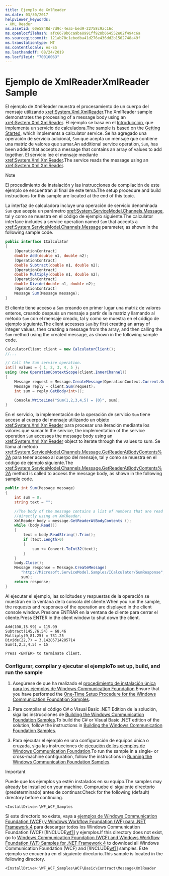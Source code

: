 ```yaml
---
title: Ejemplo de XmlReader
ms.date: 03/30/2017
helpviewer_keywords:
- XML Reader
ms.assetid: 60e5848d-7d9c-4ea5-bed9-22758c9ac16c
ms.openlocfilehash: afc6679b6ca9ba8991ff928b664552e02f494c6a
ms.sourcegitcommit: 121ab70c1ebedba41d276e436dd2b1502748a49f
ms.translationtype: MT
ms.contentlocale: es-ES
ms.lasthandoff: 08/24/2019
ms.locfileid: "70016063"
---
```

# <a name="xmlreader-sample"></a><span data-ttu-id="68325-102">Ejemplo de XmlReader</span><span class="sxs-lookup"><span data-stu-id="68325-102">XmlReader Sample</span></span>

<span data-ttu-id="68325-103">El ejemplo de XmlReader muestra el procesamiento de un cuerpo del mensaje utilizando <xref:System.Xml.XmlReader>.</span><span class="sxs-lookup"><span data-stu-id="68325-103">The XmlReader sample demonstrates the processing of a message body using an <xref:System.Xml.XmlReader>.</span></span> <span data-ttu-id="68325-104">El ejemplo se basa en el [Introducción](../../../../docs/framework/wcf/samples/getting-started-sample.md), que implementa un servicio de calculadora.</span><span class="sxs-lookup"><span data-stu-id="68325-104">The sample is based on the [Getting Started](../../../../docs/framework/wcf/samples/getting-started-sample.md), which implements a calculator service.</span></span> <span data-ttu-id="68325-105">Se ha agregado una operación de servicio adicional, `Sum` que acepta un mensaje que contiene una matriz de valores que sumar.</span><span class="sxs-lookup"><span data-stu-id="68325-105">An additional service operation, `Sum`, has been added that accepts a message that contains an array of values to add together.</span></span> <span data-ttu-id="68325-106">El servicio lee el mensaje mediante <xref:System.Xml.XmlReader>.</span><span class="sxs-lookup"><span data-stu-id="68325-106">The service reads the message using an <xref:System.Xml.XmlReader>.</span></span>

> [!NOTE]
> <span data-ttu-id="68325-107">El procedimiento de instalación y las instrucciones de compilación de este ejemplo se encuentran al final de este tema.</span><span class="sxs-lookup"><span data-stu-id="68325-107">The setup procedure and build instructions for this sample are located at the end of this topic.</span></span>

<span data-ttu-id="68325-108">La interfaz de calculadora incluye una operación de servicio denominada `Sum` que acepta un parámetro <xref:System.ServiceModel.Channels.Message>, tal y como se muestra en el código de ejemplo siguiente.</span><span class="sxs-lookup"><span data-stu-id="68325-108">The calculator interface includes a service operation named `Sum` that accepts a <xref:System.ServiceModel.Channels.Message> parameter, as shown in the following sample code.</span></span>

```csharp
public interface ICalculator
{
    [OperationContract]
    double Add(double n1, double n2);
    [OperationContract]
    double Subtract(double n1, double n2);
    [OperationContract]
    double Multiply(double n1, double n2);
    [OperationContract]
    double Divide(double n1, double n2);
    [OperationContract]
    Message Sum(Message message);
}
```

<span data-ttu-id="68325-109">El cliente tiene acceso a `Sum` creando en primer lugar una matriz de valores enteros, creando después un mensaje a partir de la matriz y llamando al método `Sum` con el mensaje creado, tal y como se muestra en el código de ejemplo siguiente.</span><span class="sxs-lookup"><span data-stu-id="68325-109">The client accesses `Sum` by first creating an array of integer values, then creating a message from the array, and then calling the `Sum` method using the created message, as shown in the following sample code.</span></span>

```csharp
CalculatorClient client = new CalculatorClient();
//...

// Call the Sum service operation.
int[] values = { 1, 2, 3, 4, 5 };
using (new OperationContextScope(client.InnerChannel))
{
    Message request = Message.CreateMessage(OperationContext.Current.OutgoingMessageHeaders.MessageVersion, "http://Microsoft.ServiceModel.Samples/ICalculator/Sum", values);
    Message reply = client.Sum(request);
    int sum = reply.GetBody<int>();

    Console.WriteLine("Sum(1,2,3,4,5) = {0}", sum);
}
```

<span data-ttu-id="68325-110">En el servicio, la implementación de la operación de servicio `Sum` tiene acceso al cuerpo del mensaje utilizando un objeto <xref:System.Xml.XmlReader> para procesar una iteración mediante los valores que sumar.</span><span class="sxs-lookup"><span data-stu-id="68325-110">In the service, the implementation of the service operation `Sum` accesses the message body using an <xref:System.Xml.XmlReader> object to iterate through the values to sum.</span></span> <span data-ttu-id="68325-111">Se llama al método <xref:System.ServiceModel.Channels.Message.GetReaderAtBodyContents%2A> para tener acceso al cuerpo del mensaje, tal y como se muestra en el código de ejemplo siguiente.</span><span class="sxs-lookup"><span data-stu-id="68325-111">The <xref:System.ServiceModel.Channels.Message.GetReaderAtBodyContents%2A> method is called to access the message body, as shown in the following sample code.</span></span>

```csharp
public int Sum(Message message)
{
    int sum = 0;
    string text = "";

    //The body of the message contains a list of numbers that are read
    //directly using an XmlReader.
    XmlReader body = message.GetReaderAtBodyContents ();
    while (body.Read())
    {
        text = body.ReadString().Trim();
        if (text.Length>0)
        {
            sum += Convert.ToInt32(text);
        }
    }
    body.Close();
    Message response = Message.CreateMessage(
       "http://Microsoft.ServiceModel.Samples/ICalculator/SumResponse",
       sum);
    return response;
}
```

<span data-ttu-id="68325-112">Al ejecutar el ejemplo, las solicitudes y respuestas de la operación se muestran en la ventana de la consola del cliente.</span><span class="sxs-lookup"><span data-stu-id="68325-112">When you run the sample, the requests and responses of the operation are displayed in the client console window.</span></span> <span data-ttu-id="68325-113">Presione ENTRAR en la ventana de cliente para cerrar el cliente.</span><span class="sxs-lookup"><span data-stu-id="68325-113">Press ENTER in the client window to shut down the client.</span></span>

```console
Add(100,15.99) = 115.99
Subtract(145,76.54) = 68.46
Multiply(9,81.25) = 731.25
Divide(22,7) = 3.14285714285714
Sum(1,2,3,4,5) = 15

Press <ENTER> to terminate client.
```

### <a name="to-set-up-build-and-run-the-sample"></a><span data-ttu-id="68325-114">Configurar, compilar y ejecutar el ejemplo</span><span class="sxs-lookup"><span data-stu-id="68325-114">To set up, build, and run the sample</span></span>

1. <span data-ttu-id="68325-115">Asegúrese de que ha realizado el [procedimiento de instalación única para los ejemplos de Windows Communication Foundation](../../../../docs/framework/wcf/samples/one-time-setup-procedure-for-the-wcf-samples.md).</span><span class="sxs-lookup"><span data-stu-id="68325-115">Ensure that you have performed the [One-Time Setup Procedure for the Windows Communication Foundation Samples](../../../../docs/framework/wcf/samples/one-time-setup-procedure-for-the-wcf-samples.md).</span></span>

2. <span data-ttu-id="68325-116">Para compilar el código C# o Visual Basic .NET Edition de la solución, siga las instrucciones de [Building the Windows Communication Foundation Samples](../../../../docs/framework/wcf/samples/building-the-samples.md).</span><span class="sxs-lookup"><span data-stu-id="68325-116">To build the C# or Visual Basic .NET edition of the solution, follow the instructions in [Building the Windows Communication Foundation Samples](../../../../docs/framework/wcf/samples/building-the-samples.md).</span></span>

3. <span data-ttu-id="68325-117">Para ejecutar el ejemplo en una configuración de equipos única o cruzada, siga las instrucciones de [ejecución de los ejemplos de Windows Communication Foundation](../../../../docs/framework/wcf/samples/running-the-samples.md).</span><span class="sxs-lookup"><span data-stu-id="68325-117">To run the sample in a single- or cross-machine configuration, follow the instructions in [Running the Windows Communication Foundation Samples](../../../../docs/framework/wcf/samples/running-the-samples.md).</span></span>

> [!IMPORTANT]
> <span data-ttu-id="68325-118">Puede que los ejemplos ya estén instalados en su equipo.</span><span class="sxs-lookup"><span data-stu-id="68325-118">The samples may already be installed on your machine.</span></span> <span data-ttu-id="68325-119">Compruebe el siguiente directorio (predeterminado) antes de continuar.</span><span class="sxs-lookup"><span data-stu-id="68325-119">Check for the following (default) directory before continuing.</span></span>
>
> `<InstallDrive>:\WF_WCF_Samples`
>
> <span data-ttu-id="68325-120">Si este directorio no existe, vaya a [ejemplos de Windows Communication Foundation (WCF) y Windows Workflow Foundation (WF) para .NET Framework 4](https://go.microsoft.com/fwlink/?LinkId=150780) para descargar todos los Windows Communication Foundation (WCF) [!INCLUDE[wf1](../../../../includes/wf1-md.md)] y ejemplos.</span><span class="sxs-lookup"><span data-stu-id="68325-120">If this directory does not exist, go to [Windows Communication Foundation (WCF) and Windows Workflow Foundation (WF) Samples for .NET Framework 4](https://go.microsoft.com/fwlink/?LinkId=150780) to download all Windows Communication Foundation (WCF) and [!INCLUDE[wf1](../../../../includes/wf1-md.md)] samples.</span></span> <span data-ttu-id="68325-121">Este ejemplo se encuentra en el siguiente directorio.</span><span class="sxs-lookup"><span data-stu-id="68325-121">This sample is located in the following directory.</span></span>
>
> `<InstallDrive>:\WF_WCF_Samples\WCF\Basic\Contract\Message\XmlReader`

